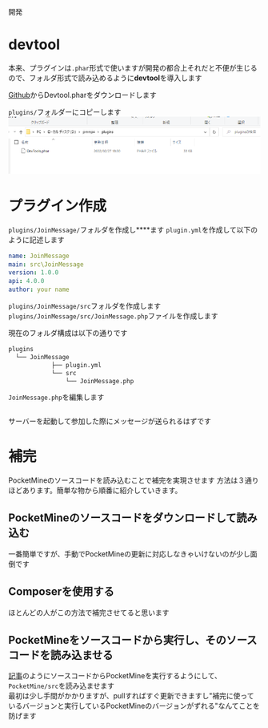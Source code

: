 開発

# devtool
本来、プラグインは`.phar`形式で使いますが開発の都合上それだと不便が生じるので、フォルダ形式で読み込めるように**devtool**を導入します

[Github](https://github.com/pmmp/DevTools/releases)からDevtool.pharをダウンロードします

`plugins/`フォルダーにコピーします
![devtool_folder](https://raw.githubusercontent.com/suinua/pmmp-_sample_code/master/articles/devtool_folder.png)

# プラグイン作成
`plugins/JoinMessage/`フォルダを作成し****ます
`plugin.yml`を作成して以下のように記述します
```yml
name: JoinMessage
main: src\JoinMessage
version: 1.0.0
api: 4.0.0
author: your name
```
`plugins/JoinMessage/src`フォルダを作成します
`plugins/JoinMessage/src/JoinMessage.php`ファイルを作成します

現在のフォルダ構成は以下の通りです
```
plugins
  └── JoinMessage
            ├── plugin.yml
            └── src
                └── JoinMessage.php
```

`JoinMessage.php`を編集します
```php
```

サーバーを起動して参加した際にメッセージが送られるはずです

# 補完
PocketMineのソースコードを読み込むことで補完を実現させます
方法は３通りほどあります。簡単な物から順番に紹介していきます。

## PocketMineのソースコードをダウンロードして読み込む
一番簡単ですが、手動でPocketMineの更新に対応しなきゃいけないのが少し面倒です

## Composerを使用する
ほとんどの人がこの方法で補完させてると思います


## PocketMineをソースコードから実行し、そのソースコードを読み込ませる
[記事](https://qiita.com/suinua/items/afd984eebeb96a75ca49)のようにソースコードからPocketMineを実行するようにして、`PocketMine/src`を読み込ませます  
最初は少し手間がかかりますが、pullすればすぐ更新できますし"補完に使っているバージョンと実行しているPocketMineのバージョンがずれる"なんてことを防げます
